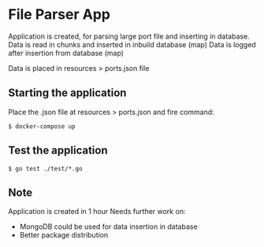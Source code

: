 File Parser App
======================

Application is created, for parsing large port file and inserting in database.
Data is read in chunks and inserted in inbuild database (map)
Data is logged after insertion from database (map)

Data is placed in resources > ports.json file

Starting the application
---------------------

Place the .json file at resources > ports.json and fire command:
```
$ docker-compose up
```

Test the application
---------------------
```
$ go test ./test/*.go
```

Note
---------------------
Application is created in 1 hour 
Needs further work on: 
   - MongoDB could be used for data insertion in database
   - Better package distribution